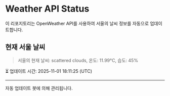 
# Weather API Status

이 리포지토리는 OpenWeather API를 사용하여 서울의 날씨 정보를 자동으로 업데이트합니다.

## 현재 서울 날씨
> 서울의 현재 날씨: scattered clouds, 온도: 11.99°C, 습도: 45%

⏳ 업데이트 시간: 2025-11-01 18:11:25 (UTC)

---
자동 업데이트 봇에 의해 관리됩니다.
